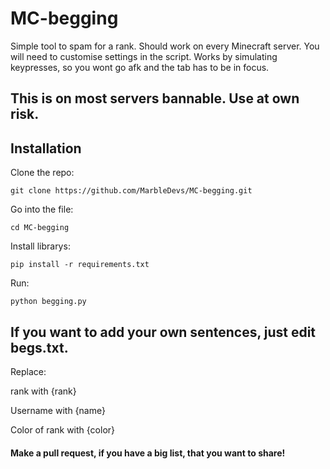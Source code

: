 # MC-begging
Simple tool to spam for a rank. Should work on every Minecraft server. You will need to customise settings in the script. 
Works by simulating keypresses, so you wont go afk and the tab has to be in focus.

## This is on most servers bannable. Use at own risk.

## Installation
Clone the repo:

    git clone https://github.com/MarbleDevs/MC-begging.git

Go into the file:

    cd MC-begging

Install librarys:

    pip install -r requirements.txt

Run:

    python begging.py

## If you want to add your own sentences, just edit begs.txt.
Replace:

rank with {rank} 

Username with {name}

Color of rank with {color}

#### Make a pull request, if you have a big list, that you want to share!
